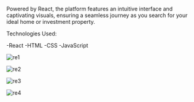 Powered by React, the platform features an intuitive interface and captivating visuals, ensuring a seamless journey as you search for your ideal home or investment property.

Technologies Used:

-React -HTML -CSS -JavaScript

![re1](https://github.com/liviamucioniu/Real-Estate-Website/assets/130161176/768998ca-6023-4f0b-9c06-0287f75d9f16)



![re2](https://github.com/liviamucioniu/Real-Estate-Website/assets/130161176/099572d7-11a0-4468-8826-9851fecdcefa)


![re3](https://github.com/liviamucioniu/Real-Estate-Website/assets/130161176/1c4d40a2-f736-418d-9dc1-e11edba5e1cc)


![re4](https://github.com/liviamucioniu/Real-Estate-Website/assets/130161176/c066b847-f073-4cf7-aafc-89b145c12a85)
